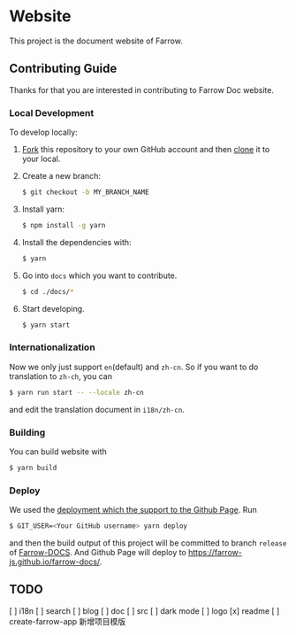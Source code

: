 # Website

This project is the document website of Farrow.

## Contributing Guide

Thanks for that you are interested in contributing to Farrow Doc website.

### Local Development

To develop locally:

1. [Fork](https://help.github.com/articles/fork-a-repo/) this repository to your
   own GitHub account and then
   [clone](https://help.github.com/articles/cloning-a-repository/) it to your
   local.
2. Create a new branch:

   ```zsh
   $ git checkout -b MY_BRANCH_NAME
   ```

3. Install yarn:

   ```zsh
   $ npm install -g yarn
   ```

4. Install the dependencies with:

   ```zsh
   $ yarn
   ```

5. Go into `docs` which you want to contribute.

   ```zsh
   $ cd ./docs/*
   ```

6. Start developing.

   ```zsh
   $ yarn start
   ```

### Internationalization

Now we only just support `en`(default) and `zh-cn`. So if you want to do translation to `zh-ch`, you can

```zsh
$ yarn run start -- --locale zh-cn
```

and edit the translation document in `i18n/zh-cn`.

### Building

You can build website with

```zsh
$ yarn build
```

### Deploy

We used the [deployment which the support to the Github Page](https://docusaurus.io/docs/deployment#deploying-to-github-pages). Run

```sh
$ GIT_USER=<Your GitHub username> yarn deploy
```

and then the build output of this project will be committed to branch `release` of [Farrow-DOCS](https://github.com/farrow-js/farrow-docs). And Github Page will deploy to <https://farrow-js.github.io/farrow-docs/>.

## TODO

[ ] i18n
[ ] search
[ ] blog
[ ] doc
[ ] src
[ ] dark mode
[ ] logo
[x] readme
[ ] create-farrow-app 新增项目模版
